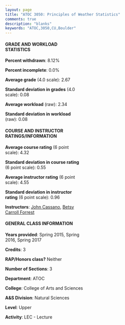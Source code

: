 ```yaml
---
layout: page
title: "ATOC 3050: Principles of Weather Statistics"
comments: true
description: "blanks"
keywords: "ATOC,3050,CU,Boulder"
---
```

<head>
<script src="https://ajax.googleapis.com/ajax/libs/jquery/2.1.3/jquery.min.js"></script>
<script src="https://dl.dropboxusercontent.com/s/pc42nxpaw1ea4o9/highcharts.js?dl=0"></script>
<!-- <script src="../assets/js/highcharts.js"></script> -->
<style type="text/css">@font-face {
	font-family: "Bebas Neue";
	src: url(https://www.filehosting.org/file/details/544349/BebasNeue Regular.otf) format("opentype");
	}
	h1.Bebas { 
		font-family: "Bebas Neue", Verdana, Tahoma;
	}
</style>
</head>
<body>
	<div id="container" style="float: right; width: 45%; height: 88%; margin-left: 2.5%; margin-right: 2.5%;"></div>
	<script language="JavaScript">
		$(document).ready(function() {
		var chart = {type: 'column'};
		var title = {text: 'Grade Distribution'};
		var xAxis = {categories: ['A','B','C','D','F'],crosshair: true};
		var yAxis = {min: 0,title: {text: 'Percentage'}};
		var tooltip = {headerFormat: '<center><b><span style="font-size:20px">{point.key}</span></b></center>',
		               pointFormat: '<td style="padding:0"><b>{point.y:.1f}%</b></td>',
		               footerFormat: '</table>',shared: true,useHTML: true};
		var plotOptions = {column: {pointPadding: 0.0,borderWidth: 0}};  
		var credits = {enabled: false};var series= [{name: 'Percent',data: [27.9,34.69,22.65,8.69,6.07,]}];
		var json = {};
		json.chart = chart;
		json.title = title;
		json.tooltip = tooltip;
		json.xAxis = xAxis;
		json.yAxis = yAxis;  
		json.series = series;
		json.plotOptions = plotOptions;  
		json.credits = credits;
		$('#container').highcharts(json);
	});
	</script>
</body>
			   
#### GRADE AND WORKLOAD STATISTICS

**Percent withdrawn**: 8.12%

**Percent incomplete**: 0.0%

**Average grade** (4.0 scale): 2.67

**Standard deviation in grades** (4.0 scale): 0.08

**Average workload** (raw): 2.34

**Standard deviation in workload** (raw): 0.08

#### COURSE AND INSTRUCTOR RATINGS/INFORMATION

**Average course rating** (6 point scale): 4.32

**Standard deviation in course rating** (6 point scale): 0.55

**Average instructor rating** (6 point scale): 4.55

**Standard deviation in instructor rating** (6 point scale): 0.96

**Instructors**: <a href='../../instructors/John_Cassano'>John Cassano</a>, <a href='../../instructors/Betsy_Carroll_Forrest'>Betsy Carroll Forrest</a>

#### GENERAL CLASS INFORMATION

**Years provided**: Spring 2015, Spring 2016, Spring 2017

**Credits**: 3

**RAP/Honors class?** Neither

**Number of Sections**: 3

**Department**: ATOC

**College**: College of Arts and Sciences

**A&S Division**: Natural Sciences

**Level**: Upper

**Activity**: LEC - Lecture
